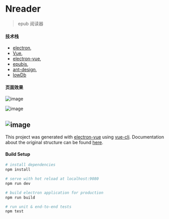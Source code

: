 # Nreader

> epub 阅读器

#### 技术栈
* [electron](https://github.com/electron/electron),
* [Vue](https://github.com/vuejs/vue),
* [electron-vue](https://github.com/SimulatedGREG/electron-vue),
* [epubjs](https://github.com/futurepress/epub.js),
* [ant-design](https://github.com/vueComponent/ant-design-vue),
* [lowDb](https://github.com/typicode/lowdb)


#### 页面效果
![image](https://github.com/poison0/Nreader/blob/master/showPic/2020-08-04%20235059.jpg)

![image](https://github.com/poison0/Nreader/blob/master/showPic/2020-08-04%20235304.jpg)

![image](https://github.com/poison0/Nreader/blob/master/showPic/2020-08-04%20235325.jpg)
---

This project was generated with [electron-vue](https://github.com/SimulatedGREG/electron-vue) using [vue-cli](https://github.com/vuejs/vue-cli). Documentation about the original structure can be found [here](https://simulatedgreg.gitbooks.io/electron-vue/content/index.html).

#### Build Setup

``` bash
# install dependencies
npm install

# serve with hot reload at localhost:9080
npm run dev

# build electron application for production
npm run build

# run unit & end-to-end tests
npm test

```

